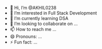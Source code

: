 - 👋 Hi, I’m @AKHIL0238
- 👀 I’m interested in Full Stack Development  
- 🌱 I’m currently learning DSA
- 💞️ I’m looking to collaborate on ...
- 📫 How to reach me ...
- 😄 Pronouns: ...
- ⚡ Fun fact: ...

<!---
AKHIL0238/AKHIL0238 is a ✨ special ✨ repository because its `README.md` (this file) appears on your GitHub profile.
You can click the Preview link to take a look at your changes.
--->
